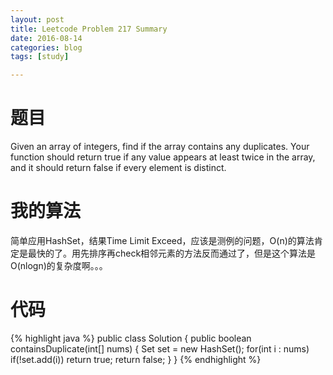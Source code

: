 ```yaml
---
layout: post
title: Leetcode Problem 217 Summary
date: 2016-08-14
categories: blog
tags: [study]

---
```


# 题目

Given an array of integers, find if the array contains any duplicates. Your function should return true if any value appears at least twice in the array, and it should return false if every element is distinct.

# 我的算法

简单应用HashSet，结果Time Limit Exceed，应该是测例的问题，O(n)的算法肯定是最快的了。用先排序再check相邻元素的方法反而通过了，但是这个算法是O(nlogn)的复杂度啊。。。

# 代码

{% highlight java %}
public class Solution {
    public boolean containsDuplicate(int[] nums) {
        Set<Integer> set = new HashSet<Integer>();
		 for(int i : nums)
			 if(!set.add(i))
				 return true; 
		 return false;
    }
}
{% endhighlight %}